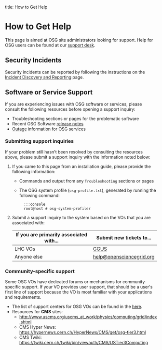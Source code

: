 title: How to Get Help

How to Get Help
===============

This page is aimed at OSG site administrators looking for support.
Help for OSG users can be found at our [support desk](https://support.opensciencegrid.org/support/home).

Security Incidents
------------------

Security incidents can be reported by following the instructions on the
[Incident Discovery and Reporting](https://opensciencegrid.org/security/IncidentDiscoveryReporting/) page.

Software or Service Support
---------------------------

If you are experiencing issues with OSG software or services, please consult the following resources before opening a
support inquiry:

*  Troubleshooting sections or pages for the problematic software
*  Recent OSG Software [release notes](../release/notes.md)
*  [Outage](https://status.opensciencegrid.org/) information for OSG services

### Submitting support inquiries ###

If your problem still hasn't been resolved by consulting the resources above, please submit a support inquiry with
the information noted below:

1. If you came to this page from an installation guide, please provide the following information:

    - Commands and output from any `Troubleshooting` sections or pages
    - The OSG system profile (`osg-profile.txt`), generated by running the following command:

            :::console
            root@host # osg-system-profiler

1. Submit a support inquiry to the system based on the VOs that you are associated with:

    | If you are primarily associated with... | Submit new tickets to...                                                                                        |
    |-----------------------------------------|-----------------------------------------------------------------------------------------------------------------|
    | LHC VOs                                 | [GGUS](https://ggus.eu)                                                                                         |
    | Anyone else                             | [help@opensciencegrid.org](mailto:help@opensciencegrid.org) |

### Community-specific support ###

Some OSG VOs have dedicated forums or mechanisms for community-specific support.
If your VO provides user support, that should be a user's first line of support because the VO is most familiar with
your applications and requirements.

* The list of support centers for OSG VOs can be found in the
[here](https://github.com/opensciencegrid/topology/blob/master/topology/support-centers.yaml).
* Resources for **CMS** sites:
    * <http://www.uscms.org/uscms_at_work/physics/computing/grid/index.shtml>
    * CMS Hyper News: <https://hypernews.cern.ch/HyperNews/CMS/get/osg-tier3.html>
    * CMS Twiki: <https://twiki.cern.ch/twiki/bin/viewauth/CMS/USTier3Computing>
